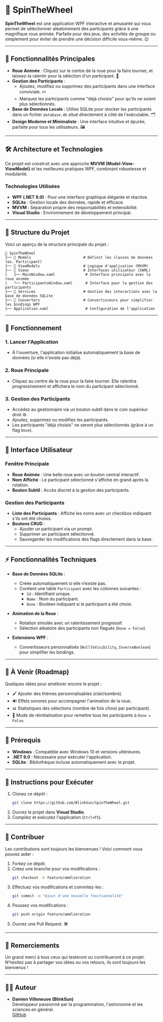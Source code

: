 ﻿
# 🎡 SpinTheWheel

**SpinTheWheel** est une application WPF interactive et amusante qui vous permet de sélectionner aléatoirement des participants grâce à une magnifique roue animée. Parfaite pour des jeux, des activités de groupe ou simplement pour éviter de prendre une décision difficile vous-même. 😉

---

## 🚀 Fonctionnalités Principales

- **Roue Animée** : Cliquez sur le centre de la roue pour la faire tourner, et laissez-la ralentir pour la sélection d'un participant. 🎯
- **Gestion des Participants** :
  - Ajoutez, modifiez ou supprimez des participants dans une interface conviviale. ✏️
  - Marquez les participants comme "déjà choisis" pour qu'ils ne soient plus sélectionnés.
- **Base de Données Locale** : Utilise SQLite pour stocker les participants dans un fichier `database.db` situé directement à côté de l'exécutable. 🗂️
- **Design Moderne et Minimaliste** : Une interface intuitive et épurée, parfaite pour tous les utilisateurs. 🖼️

---

## 🛠️ Architecture et Technologies

Ce projet est construit avec une approche **MVVM (Model-View-ViewModel)** et les meilleures pratiques WPF, combinant robustesse et modularité.

### Technologies Utilisées
- **WPF (.NET 9.0)** : Pour une interface graphique élégante et réactive.
- **SQLite** : Gestion locale des données, rapide et efficace.
- **MVVM** : Séparation propre des responsabilités et extensibilité.
- **Visual Studio** : Environnement de développement principal.

---

## 📂 Structure du Projet

Voici un aperçu de la structure principale du projet :

```
📂 SpinTheWheel
├── 📁 Models                        # Définit les classes de données (ex. Participant)
├── 📁 ViewModels                    # Logique d'application (MVVM)
├── 📁 Views                         # Interfaces utilisateur (XAML)
|   ├── MainWindow.xaml              # Interface principale avec la roue animée
|   └── ParticipantsWindow.xaml      # Interface pour la gestion des participants
├── 📁 Services                      # Gestion des interactions avec la base de données SQLite
├── 📁 Converters                    # Convertisseurs pour simplifier les bindings WPF
├── Application.xaml                 # Configuration de l'application
```

---

## 📖 Fonctionnement

### 1. **Lancer l'Application**
   - À l'ouverture, l'application initialise automatiquement la base de données (si elle n'existe pas déjà).

### 2. **Roue Principale**
   - Cliquez au centre de la roue pour la faire tourner. Elle ralentira progressivement et affichera le nom du participant sélectionné.

### 3. **Gestion des Participants**
   - Accédez au gestionnaire via un bouton subtil dans le coin supérieur droit ⚙️.
   - Ajoutez, supprimez ou modifiez les participants.
   - Les participants "déjà choisis" ne seront plus sélectionnés (grâce à un flag `Done`).

---

## 🎨 Interface Utilisateur

### Fenêtre Principale
- **Roue Animée** : Une belle roue avec un bouton central interactif.
- **Nom Affiché** : Le participant sélectionné s'affiche en grand après la rotation.
- **Bouton Subtil** : Accès discret à la gestion des participants.

### Gestion des Participants
- **Liste des Participants** : Affiche les noms avec un checkbox indiquant s'ils ont été choisis.
- **Boutons CRUD** :
  - Ajouter un participant via un prompt.
  - Supprimer un participant sélectionné.
  - Sauvegarder les modifications des flags directement dans la base.

---

## ⚡ Fonctionnalités Techniques

- **Base de Données SQLite** :
  - Créée automatiquement si elle n’existe pas.
  - Contient une table `Participant` avec les colonnes suivantes :
    - `Id` : Identifiant unique.
    - `Name` : Nom du participant.
    - `Done` : Booléen indiquant si le participant a été choisi.

- **Animation de la Roue** :
  - Rotation simulée avec un ralentissement progressif.
  - Sélection aléatoire des participants non flagués (`Done = False`).

- **Extensions WPF** :
  - Convertisseurs personnalisés (`NullToVisibility`, `InverseBoolean`) pour simplifier les bindings.

---

## 🌟 À Venir (Roadmap)

Quelques idées pour améliorer encore le projet :
- 🖌️ Ajouter des thèmes personnalisables (clair/sombre).
- 🔊 Effets sonores pour accompagner l'animation de la roue.
- 📊 Statistiques des sélections (nombre de fois choisi par participant).
- 🔄 Mode de réinitialisation pour remettre tous les participants à `Done = False`.

---

## 🛑 Prérequis

- **Windows** : Compatible avec Windows 10 et versions ultérieures.
- **.NET 9.0** : Nécessaire pour exécuter l'application.
- **SQLite** : Bibliothèque incluse automatiquement avec le projet.

---

## 🚴 Instructions pour Exécuter

1. Clonez ce dépôt :
   ```bash
   git clone https://github.com/BlinkSun/SpinTheWheel.git
   ```
2. Ouvrez le projet dans **Visual Studio**.
3. Compilez et exécutez l'application (`Ctrl+F5`).

---

## 🤝 Contribuer

Les contributions sont toujours les bienvenues ! Voici comment vous pouvez aider :
1. Forkez ce dépôt.
2. Créez une branche pour vos modifications :
   ```bash
   git checkout -b feature/amélioration
   ```
3. Effectuez vos modifications et commitez-les :
   ```bash
   git commit -m "Ajout d'une nouvelle fonctionnalité"
   ```
4. Poussez vos modifications :
   ```bash
   git push origin feature/amélioration
   ```
5. Ouvrez une Pull Request. 🛠️

---

## 💌 Remerciements

Un grand merci à tous ceux qui testeront ou contribueront à ce projet. N’hésitez pas à partager vos idées ou vos retours, ils sont toujours les bienvenus !

---

## 🧑‍💻 Auteur

- **Damien Villeneuve (BlinkSun)**  
  Développeur passionné par la programmation, l'astronomie et les sciences en général.  
  [GitHub](https://github.com/BlinkSun)  
